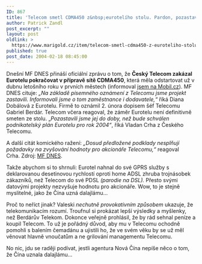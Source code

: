 ```yaml
---
ID: 867
title: 'Telecom smetl CDMA450 z&nbsp;eurotelího stolu. Pardon, pozastavil'
author: Patrick Zandl
post_excerpt: ""
layout: post
oldlink: >
  https://www.marigold.cz/item/telecom-smetl-cdma450-z-euroteliho-stolu-pardon-pozastavil
published: true
post_date: 2004-02-18 08:45:00
---
```

<p>
Dnešní MF DNES přináší oficiální zprávu o tom, že <STRONG>Český Telecom zakázal Eurotelu pokračovat v přípravě sítě CDMA450</STRONG>, která měla odstartovat už v dubnu letošního roku v prvních městech (informoval <A href="http://mobil.idnes.cz/mobilni_komunikace/operatori/nasi_operatori/cdma040206.html" target=_blank>jsem na Mobil.cz</A>). MF DNES cituje: <EM>&#8222;Na základě písemného oznámení z Telecomu jsme projekt zastavili. Informovali jsme o tom zaměstnance i dodavatele,&#8220;</EM> říká Diana Dobálová z Eurotelu. Firmě to oznámil 2. února dopisem šéf Telecomu Gabriel Berdár. Telecom včera reagoval, že záměr Eurotelu není definitivně smeten ze stolu. &#8222;<EM>Pozastavili jsme jej do doby, než bude schválen podnikatelský plán Eurotelu pro rok 2004&#8220;</EM>, říká Vladan Crha z Českého Telecomu.</p>

<p>
A další citát komického ražení: <EM>&#8222;Dosud předložené podklady nesplňují požadavky na zvyšování hodnoty pro akcionáře Telecomu,&#8220;</EM> reagoval Crha.&#160;Zdroj: <A href="http://ekonomika.idnes.cz/ekonomika.asp?r=ekonomika&amp;c=A040217_213238_ekonomika_fri" target=_blank>MF DNES</A>.</p>

<p>
Takže abychom si to shrnuli: Eurotel nahnal do své GPRS služby s deklarovanou desetinovou rychlostí oproti home ADSL zhruba trojnásobek zákazníků, než Telecom do své PDSL <EM>(parodie na DSL). </EM>Přesto svými datovými projekty nezvyšuje hodnotu pro akcionáře. Wow, to je stejně myslitelné, jako že Čína uzná dalajlámu...</p>

<p>
Proč to neříct jinak? Valeski <EM>nechutně provokativním způsobem</EM> ukazuje, že telekomunikacím rozumí. Troufnul si prokázat lepší výsledky a myšlenky, než Berdárův Telekom. Dokonce veřejně prohlásil, že by rád sehnal peníze a koupil Telecom. To už je pořádný důvod, aby mu v Telecomu ochodně pomohli s balením čemadánu a ujistili ho, že ve svém věku by se už měl věnovat hlavně vnoučatům a ne grilování managementu Telecomu. </p>

<p>
No nic, jdu se raději podívat, jestli agentura Nová Čína nepíše něco o tom, že Čína uznala dalajlámu...</p>

<p>
&#160;</p>
